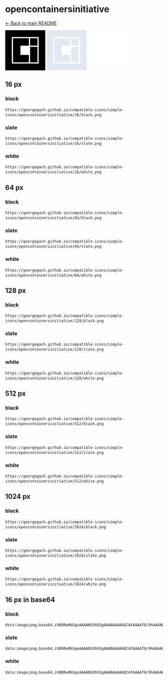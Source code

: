 # opencontainersinitiative

[← Back to main README](../../README.md)


<img src="./128/black.png" width="128" alt="opencontainersinitiative black icon" />
<img src="./128/slate.png" width="128" alt="opencontainersinitiative slate icon" />
<img src="./128/white.png" width="128" alt="opencontainersinitiative white icon" />

## 16 px

### black
```
https://georgegach.github.io/compatible-icons/simple-icons/opencontainersinitiative/16/black.png
```

### slate
```
https://georgegach.github.io/compatible-icons/simple-icons/opencontainersinitiative/16/slate.png
```

### white
```
https://georgegach.github.io/compatible-icons/simple-icons/opencontainersinitiative/16/white.png
```

## 64 px

### black
```
https://georgegach.github.io/compatible-icons/simple-icons/opencontainersinitiative/64/black.png
```

### slate
```
https://georgegach.github.io/compatible-icons/simple-icons/opencontainersinitiative/64/slate.png
```

### white
```
https://georgegach.github.io/compatible-icons/simple-icons/opencontainersinitiative/64/white.png
```

## 128 px

### black
```
https://georgegach.github.io/compatible-icons/simple-icons/opencontainersinitiative/128/black.png
```

### slate
```
https://georgegach.github.io/compatible-icons/simple-icons/opencontainersinitiative/128/slate.png
```

### white
```
https://georgegach.github.io/compatible-icons/simple-icons/opencontainersinitiative/128/white.png
```

## 512 px

### black
```
https://georgegach.github.io/compatible-icons/simple-icons/opencontainersinitiative/512/black.png
```

### slate
```
https://georgegach.github.io/compatible-icons/simple-icons/opencontainersinitiative/512/slate.png
```

### white
```
https://georgegach.github.io/compatible-icons/simple-icons/opencontainersinitiative/512/white.png
```

## 1024 px

### black
```
https://georgegach.github.io/compatible-icons/simple-icons/opencontainersinitiative/1024/black.png
```

### slate
```
https://georgegach.github.io/compatible-icons/simple-icons/opencontainersinitiative/1024/slate.png
```

### white
```
https://georgegach.github.io/compatible-icons/simple-icons/opencontainersinitiative/1024/white.png
```

## 16 px in base64

### black
```
data:image/png;base64,iVBORw0KGgoAAAANSUhEUgAAABAAAAAQCAYAAAAf8/9hAAAABmJLR0QA/wD/AP+gvaeTAAAA1ElEQVQ4jaXTz0pCURAG8J+WKLWQEtq0EbJncd1L+GCueoDeo70kGLQSSi1IhSIXd+wetFvX7gfDmXPOzDd/zpkavlRAvYozHCf6DOOSflc4283gHms0d+QUtziJ/TJs9zKAC1z/ELGLNi4xwlMRwRYrvIbewGdEn8b6jSKCZ9wkJG94l5X8gv5fBPAgayycY4AOHiXNPuQZV7Gu08PfMujJS/goMioi6OAu9AaGhxK0QrY4Kkswldea2kywkL3APL2syYdpJut8GfTEV04J/oXK07gBHGkmPwf1nFIAAAAASUVORK5CYII=
```

### slate
```
data:image/png;base64,iVBORw0KGgoAAAANSUhEUgAAABAAAAAQCAYAAAAf8/9hAAAABmJLR0QA/wD/AP+gvaeTAAABGklEQVQ4jaWT3UpCQRSFvzXH05G6EBO68aIge5aue4kerKseoPfoPhQqE0LIv6A0dFYXnuQox5LcMLDZzPpmzZ7Zen4dmT0i7CMGqKwyeYjV2Ukln2PV1xwoJvegmURWXKAjFG5BhxIZ1udy76YDAHxic7FRQ45noJpNU8EPRL1sAeQSM0VMcn2qJCwwme2+o7Ni40oBQbzZukqiJgCLyuydmH5gQggaELn8FQDgL7ebp7UhQLc7Pnbqa4kG5glYNXvnZxRM82RWrG91oAO1er1JfoU415bvVgqIpoF8N08MJg3SDS4nlAIkqkD1xzsxJsvkT4D6kqfFiq2KFR6xx5IHjhoVUVoNkxjKtEuP2QiLFqa+Dvhn7D2N3zq5djo3dM2+AAAAAElFTkSuQmCC
```

### white
```
data:image/png;base64,iVBORw0KGgoAAAANSUhEUgAAABAAAAAQCAYAAAAf8/9hAAAABmJLR0QA/wD/AP+gvaeTAAAA2ElEQVQ4jcXTT0pDQQwG8N+oRdGFaMGNG8F6FtdewoO58gDew71UsOCqoM8/oC0ocdF5OjwdbenCD0IyM8mXZGaSIiIsgZVlgmGtsBtczxl3iJ1uBZeYYr0jWzjHZl6/Zt9vFcAejn7IeIBt7OMKtzWCFhM8ZbuH95x9nPUnagR3OClInvFi1vI9jv8igGFKqYGI2MUp+hgpLnuRZ5xkPS03f6tgEBFtC281pxpBHxfZ7uFsUYKNLC1W5yUY++q19LnBo9kLPJSHqRimBsNapg4G8ldO/z6NH1ouNTN9xd7+AAAAAElFTkSuQmCC
```

